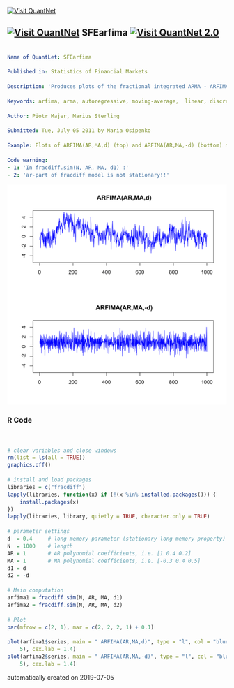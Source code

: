 [<img src="https://github.com/QuantLet/Styleguide-and-FAQ/blob/master/pictures/banner.png" width="888" alt="Visit QuantNet">](http://quantlet.de/)

## [<img src="https://github.com/QuantLet/Styleguide-and-FAQ/blob/master/pictures/qloqo.png" alt="Visit QuantNet">](http://quantlet.de/) **SFEarfima** [<img src="https://github.com/QuantLet/Styleguide-and-FAQ/blob/master/pictures/QN2.png" width="60" alt="Visit QuantNet 2.0">](http://quantlet.de/)

```yaml

Name of QuantLet: SFEarfima

Published in: Statistics of Financial Markets

Description: 'Produces plots of the fractional integrated ARMA - ARFIMA(p,d,q) models.'

Keywords: arfima, arma, autoregressive, moving-average,  linear, discrete, time-series, process, stochastic-process, stochastic, simulation, graphical representation, plot

Author: Piotr Majer, Marius Sterling

Submitted: Tue, July 05 2011 by Maria Osipenko

Example: Plots of ARFIMA(AR,MA,d) (top) and ARFIMA(AR,MA,-d) (bottom) models.

Code warning: 
- 1: 'In fracdiff.sim(N, AR, MA, d1) :'
- 2: 'ar-part of fracdiff model is not stationary!!'

```

![Picture1](SFEarfima-1.png)

### R Code
```r


# clear variables and close windows
rm(list = ls(all = TRUE))
graphics.off()

# install and load packages
libraries = c("fracdiff")
lapply(libraries, function(x) if (!(x %in% installed.packages())) {
    install.packages(x)
})
lapply(libraries, library, quietly = TRUE, character.only = TRUE)

# parameter settings
d  = 0.4     # long memory parameter (stationary long memory property) for 0<d<0.5
N  = 1000    # length
AR = 1       # AR polynomial coefficients, i.e. [1 0.4 0.2]
MA = 1       # MA polynomial coefficients, i.e. [-0.3 0.4 0.5]
d1 = d
d2 = -d

# Main computation
arfima1 = fracdiff.sim(N, AR, MA, d1)
arfima2 = fracdiff.sim(N, AR, MA, d2)

# Plot
par(mfrow = c(2, 1), mar = c(2, 2, 2, 1) + 0.1)

plot(arfima1$series, main = " ARFIMA(AR,MA,d)", type = "l", col = "blue", xlab = "", ylab = "", ylim = c(-5, 
    5), cex.lab = 1.4)
plot(arfima2$series, main = " ARFIMA(AR,MA,-d)", type = "l", col = "blue", xlab = "", ylab = "", ylim = c(-5, 
    5), cex.lab = 1.4)

```

automatically created on 2019-07-05